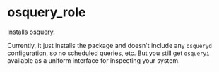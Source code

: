 osquery_role
=========

Installs [osquery](https://osquery.io/).

Currently, it just installs the package and doesn't include any
`osqueryd` configuration, so no scheduled queries, etc. But you still
get `osqueryi` available as a uniform interface for inspecting your
system.
